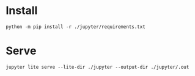 # Install
```
python -m pip install -r ./jupyter/requirements.txt
```


# Serve
```
jupyter lite serve --lite-dir ./jupyter --output-dir ./jupyter/.out
```
